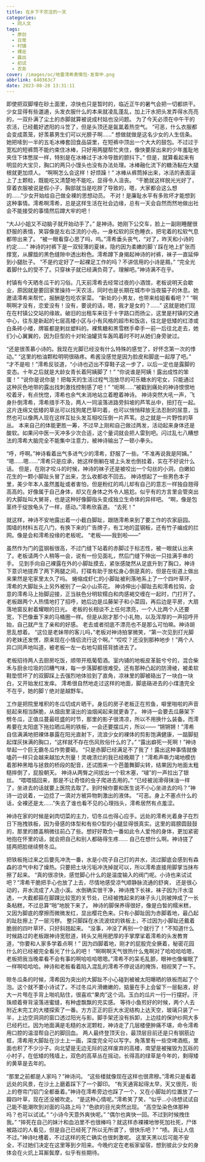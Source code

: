 ```yaml
---
title: 在乡下干农活的一天
categories:
  - 同人文
tags:
  - 原创
  - 日常
  - 村镇
  - 裸足
  - 露出
  - 初试
  - 农务
cover: /images/oc/地雷澪希表情包-发育中.png
abbrlink: 640363c7
date: 2023-08-28 13:31:11
---
```

即使把双脚埋在砂土面里，凉快也只是暂时的，临近正午的暑气会把一切都烘干。
少女显得有些邋遢，头发衣服什么的本来就凌乱蓬乱，加上汗水把头发弄得水亮亮的，一双扑满了尘土的赤脚就算被说成村姑也没问题。
为了今天必须在中午干的农活，已经戴好遮阳的斗笠了，但是头顶还是氤氲着热空气。
“可恶，什么衣服都会变成蒸笼，好羡慕男生们可以光膀子啊……”
想做就做是这名少女的人生信条。她把嗦到一半的五毛冰棒套回食品袋里，在短裤中顶出一个大大的鼓包。不过过于宽松的短裤筒不能约束住冰棒，只好用两腿帮忙夹住，像快要尿出来的少年羞耻地夹住下体憋尿一样，特别是在冰棒过于冰冷导致的颤抖下。”
但是，就算看起来有明显的大宝贝，胸口的两只小馒头也没有办法处理。冰棒融化流下的糖汤黏在大腿根就更加烦人。
“啊啊怎么会这样！好烦躁！”
冰棒从裤筒掉出来，冰洁的表面滚上了土颗粒，既能吃又清楚地不能吃，显得令人沮丧。
“干脆就这样脱光光好了，穿着衣服被说是假小子，胸部就当是吃胖了导致的，嗯，大家都会这么想的……”少女开始给自己做全裸的思想动员。
不对！是廉耻水平有多败坏才能想到这种事情。澪希啊澪希，总是这样生活在社会边缘，总有一天会自然而然地做出社会不能接受的事情然后蹲大牢的吧！

“大JJ小姐又不动脑子就开始动手了。”
是神诗。她刚下公交车，脸上一副刚睡醒很舒服的表情，笑容像是左右泛流的小舟。一身松软的灰色睡衣，把宅着的松软气息都带出来了。
“被一眼看穿心思了吗，呜。”澪希垂头丧气，“对了，昨天和小诗的约定……”
神诗的衬裤下是一双轻薄的夏袜，隐约因为柔嫩的脚丫踩在地上扩张而撑宽，从朦胧的黑色缝隙中透出粉色。澪希蹲下身揭起神诗的衬裤，袜子一直延伸到小腿肚子。
“不是约定好了一起裸足工作的吗？不讲信用的小诗是屑。”
“完全光着脚什么的受不了。只穿袜子就已经满负荷了。理解吧。”神诗满不在乎。

村镇有今天晒冬瓜干的习俗。几天前澪希去经常过夜的小酒馆，老板说明天会歇业，原因就是要回家里操持一天农活，同时也是长期在城市中当夜猫子的休息。她邀请澪希来帮忙，报酬是包吃农家菜。
“新处的小男友，也带来给姐看看吧？”
“啊啊啊才没有，恋爱没有！没有，要说的话，嗯，我才是女的？……”
这就是她们现在在村镇公交站的缘故。破旧的出租车来往于十字路口而扬尘，这里是村镇的交通中心，往东是新起的七层高楼小区与小有风格的超市和饭店，往北是低矮的红漆或白条砖小楼，牌匾都是剌丝塑料的。裸焦糖和黑雪糕手牵手一前一后往北走去，她们小心翼翼的，因为巨型的十对轮油罐货车轰鸣着时不时从她们身旁驶过。

“还是很羡慕小诗的。我现在光脚已经没有什么特殊的感觉了，好怀念第一次的悸动。”
“这里的柏油颗粒明明很硌疼。希酱没感觉是因为脸皮和脚底一起厚了吧。”
“才不是啦！”澪希反驳道，“小诗也迈出不穿鞋子这一步了，以后一定也是露脚的变态。十年之后就是大龄女青长着阿姨脚了！”
“你说谁是阿姨！露出成性的笨蛋！”
“说你是说你是！把每天的生活过程气泡放尽的可乐糖水的宅女，只能通过这种灰色地带的露出找刺激找控制感了吧！”
“呃啊……”被戳到痛处的神诗恨恨地咬着牙，有点恍惚，澪希也余气未消地站立着瞪着神诗。
神诗突然大吼一声，飞身扑倒澪希，澪希措手不及，两人一同滚落进路旁斜坡的芦苇丛中，扭打在一起。
这片连绵又低矮的草丛可以找狗尾巴草叼着，也可以悄悄释放无法忍耐的尿意，当然也可以像两人现在这样互扯头发互相咬压倒一片芦苇。总之就是一片野性的草丛。
本来自己的体能更胜一筹，不过早上刚和自己做过两发，活动起来身体还是酸软。如果问中医一天冲多少次合适，这个量词就会把人雷到吧。闪过乱七八糟想法的澪希大脑完全不能集中注意力，被神诗输出了一顿小拳头。

“呼，呼啊。”神诗看着出气多进气少的澪希，舒服了一些。“不准再说我是阿姨。”
“嗯……嗯……”澪希只是应承，她这样倒躺在坡上头发也倒挂着，实在不好说什么话。
但是，在刚才咬斗的时候，神诗的袜子还是被咬出一个勾丝的小洞，白嫩如花生的一颗小脚趾头冒了出来，怎么收都收不回去。
神诗想起了一些男色本子里，美少年本人虽然羞耻或者害怕，但是粉红的鸡儿却有自己的意志一样独自翘得高高的。好像属于自己身体，却又在身体之外令人尴尬。似乎有的方言里会管突出的大脚趾叫大舅哥，也是这种好像脚指头变成独立生命体的异样吧。
“啊，像是包茎终于绽放龟头了一样，感动。”澪希欣喜道。
“去死！”

就这样，神诗不安地露出着一小截白脚趾，跟随澪希来到了要工作的农家庭园。
围墙的材料五花八门，有换下来的广告牌子，有工地的蓝钢板，还有竹子编成的拦网。像是会和澪希投缘的老板呢。
“老板——我到啦——”

虽然作为门的蓝钢板很高，不过门缝下站着的赤脚过于标志性，被一眼就认出来了。老板请两个人稍等一会，说有一份见面礼，然后门缝下伸出一只挂满手串的手。
见到手向自己裸露在外的小脚趾摸去，紧张感陡然从足底升到了胸口，神诗下意识地搓弄了两下两腿之间，打碟有助于放松身心倒是真的，但是在街道上做出来果然是宅家里太久了吗。
蜷缩成虾仁的小脚趾被利落地系上了一个四叶草环，澪希的大脚趾头上另外被别了一朵小山茶花。
神诗伸出小脚趾去和澪希拉钩，会意的澪希马上抬脚迎接，正当肤色分明软糯白和肉感褐交缠在一起时，门打开了。
老板跟两个人热情地打了招呼，她后边是瓜藤架子和小菜园，再后边是平房，大扇落地窗反射着耀眼的日光。
老板的长相谈不上任何漂亮，一个人比两个人还要宽，下巴像垂下来的马桶圈一样。但是从刚才那个小礼物，以及浑厚的一声招呼开始，自己就产生了亲和的好感。
老去或者彻底不漂亮也不是那么可怕嘛。神诗胡思乱想着。
“这位是老妹带的客儿吗，”老板对神诗拍掌微笑，“第一次见到打光脚的老妹还发愣，原来现在小情侣流行这个啊。”
“哎哎？还没到那种地步！”两个人异口同声地叫道，被老板一左一右地勾肩搭背掳进去了。

老板招待两人去厨房吃饭，顺带开瓶葡萄酒。室内铺的地板皮革脏兮兮的，混合柴禾与厨余垃圾的凹糟气味，每一步落脚都很难受。还有那种凸起的防滑棱，被柔软鞋垫惯坏了的双脚踩上去强烈地体验到了直角，凉袜里的脚被硌出了一块白一块白，又开始发红发痒。
澪希很自然地走过这样的地面，脚底硌进去的小煤渣完全不在乎，她的脚丫绝对是越野车。

工作是把院里堆积的冬瓜切成片晒干。身后的房子老板正在煎鱼，噼里啪啦的声音挺起来相当酥脆，从烟囱里滚出的油烟闻起来就更香了。
神诗一会要去瓜藤架下劈冬瓜，正值瓜蔓最旺盛的时节，那里的影子很清凉，所以不用换什么装备。而澪希要在太阳底下拖拉晒瓜用的铁板，一会还要摆瓜片，所以——
“锵锵锵！”澪希自信满满地把裸体暴露在阳光直射下，流浪少女的裸体的剪影饱满健康，一踮脚挺起煤灰抹满的胸口，“这样就不存在伤风败俗什么的了。”
“露出癖死一死啊！”神诗举起一个巨无霸冬瓜作势要砸。
“只是赤脚已经满足不了我了！露出这种事情就像嗑药一样只会越来越加大剂量！灵魂溃烂的我已经晚期了！”澪希声嘶力竭地模仿着那种黑暗与拯救的桥段的配音，还试图来一个芭蕾舞脚尖转，结果因为地面太粗糙摔倒了，屁股朝天。
神诗从两臀之间拔出一个软木塞，“啵”的一声拉出了银丝。
“喂喂插回来，那是不让奇怪的虫子爬进去用的。”
“已经被润滑得抹油一样了，坐进去的话就要上医院去取了。到时候你要和医生说不小心坐进去的吗？”神诗一边说着，一边捻了一滴对方被异物刺激出的液体。
“可恶。身上不塞点什么的话，全裸还是太……”失去了谁也看不见的心理挡头，澪希居然有点羞涩。

神诗在家的时候是剁肉切菜的主力，切冬瓜也得心应手。远处的澪希光着身子在烈日下拖拽铁板，因为骨感的体型和有些O型的小腿显得很真实。这里的肩膀圆鼓鼓的，那里的膝盖稍微往前凸了些。想好好欺负一番如此令人爱怜的身体，更加紧密地抱在怀里的话，就会把自己和别人都硌得生疼……
自己在想什么啊。神诗搓了搓两把脸继续劈冬瓜。

把铁板拖过来之后要先冲洗一番，水是小院子自己打的井水，流过脚底会感到有森森的凉气中和了燥热。只要把土块污垢冲洗掉就可以，所以澪希直接用脚掌当抹布擦了起来。
“真的很凉快，感觉脚心什么的是温度输入的阀门呢。小诗也来试试吧？”澪希干脆把手心也放了上去，尽情地感受凉气顺静脉流通的舒爽，
还是很心动的，井水流成了人造小溪。水倒确实很干净，神诗拽下长袜，袜子因为汗水湿透，一大截都箍在脚踝比较宽的关节处，已经被拽起来的袜子头儿则被抻成了一长条粘糕，不过总算“啪”地脱下来了。
神诗的脚保养得很好，像是白皙的糯米糕，又因为脚底的摩擦而微微发红，显出樱花色来。只有小脚趾因为赤脚着地，最凸起的趾肚擦上了一层污秽。
整只脚踩在水流波纹的铁板上，不过因为小脚趾还戴着脆弱的四叶草环，只好斜翘起来。
“没事，冲没了再别一个就行了！”不知道什么时候路过的老板跟神诗宽慰道，转头又用用肥厚的手掌摩挲着澪希的头发教育道，“你要和人家多学着点啊！”
因为四脚着地，刚才的屁股完全撅着，秘密花园什么的已经被完全看光了什么的吧！
“啊啊啊天气很热什么鬼啊对了哈哈哈哈嗯，老板把我当晚辈看不会有事的啊哈哈哈嗯嗯。”澪希不的呆毛乱颤，眼神也像催眠了一样啊哈哈哈。神诗和老板看着陷入混乱的澪希不停说话的掩饰，相视笑了一下。

晾冬瓜条的时候，澪希因为突出的大脚趾不小心碰到被被太阳曝晒的铁板而起了个泡。这个就不要小诗试了。不过冬瓜片滑嫩嫩的，掂量在手上会留下一层黏液，好大一片甩在手背上啪叽贴住，很喜欢“果肉”这个词。玉白的瓜片一行一行摆好。汗珠顺着脊背滚落进蜜缝，有种虚飘飘的充实感。
等待小鱼煎好的时候，两个人去附近未完工的大楼探索了一番。方方正正的巨大水泥结构上达天空，玻璃只装了一半，上边空洞洞的窗口透过阳光与影。脚手架还没有拆卸，上边挂的保护纱网大多已经朽烂。因为地面满是毛糙的水泥颗粒，神诗走了几层楼便肿痛不堪，命令澪希用口腔的温湿帮自己的脚回血。
两人最终登顶天台，最顶层目前还是只有钢筋边框，澪希用大脚趾在沙土上一画，深度完全可以写字。角落里有一些空啤酒瓶，里面也积了不少沙子。向北望是无边无际的这样废弃的高楼，南望是被摧毁为瓦砾的小村子，在低矮的残墙上，双色的高草丛在摇动，长得高的绿草是今年的，剩得矮的黄草是去年的。

“那里之前都是人家吗？”神诗问。
“这些楼就像现在这样也很肃穆。”澪希只是看着远处的风景，在沙土上磨着踩下了一个脚印。
“有天通宵起得太早，天又很亮，街上的卷帘门铝门全都垂着。”神诗在澪希旁边也踩了一个，又在小脚趾的位置放了一瓣四叶草，现在还没被吹走。
“是这种心情呢。”澪希笑了笑，“似乎...小诗想试试自己能不能潮吹到对面的马路上吗？”色欲的目光突然出现。
“高空坠染色体那种吗？也可以试试。”
“小诗今天意外爽快呢。”
“偶尔也爽快一回。不过到时候拽住我。”
“摔死在自己的妹汁和血泊里不也很棒吗？就这样赤裸裸地惨死加社死，尸体被路过的人看见，但是自己已经死了所以无所谓了，很快乐吧？”
“啧。真让人信不过。”神诗吐槽着，不过这样的死亡确实也很刺激呢。
这里天黑以后可能不安全，不过她们决定在这里等到夕阳来。今晚约定在老板家留宿，想到彼此少女的身体会在火炕上耳厮鬓摩，似乎有些期待。